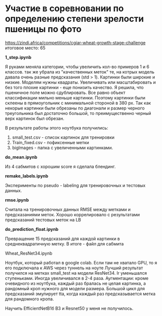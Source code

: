 # Участие в соревновании по определению степени зрелости пшеницы по фото 
https://zindi.africa/competitions/cgiar-wheat-growth-stage-challenge
итоговое место: 65

**1_step.ipynb** 

Я руками меняла категории, чтобы увеличить кол-во примеров 1 и 6 классов. 
так же убрала из "качественных меток" те, на котрых модель давала очень разные предсказания (std > 1).
Картинки были широкие и низкие. Моделям нужны квадраты. Увеличивать или масштабировать и без того плохие картинки - еще понизить качество. Я решила, что пшеничное поле можно сдублировать. Все равно объект классификации мильно меньше картинки.
Поэтому картинки были склеены в прямоугольник с минимальной стороной в 380 px. Так как некорые картинки были обрезаны по диагонали и размер черного треугольника был достаточно большой, то преимущественно черный верх картинок был обрезан. 

В результате работы этого ноутбука получились:
1. small_test.csv - список картинок для тренировки
2. Train_fixed.csv - пофиксенные метки
3. bigImages - папка с увеличенными картинками.

**do_mean.ipynb**

Из 4 сабмитов с хорошим score  я сделала блендинг.

**remake_labels.ipynb**

Эксперименты по pseudo - labeling  для тренировочных и тестовых данных. 

**rmse.ipynb**

Считала на тренировочных данных RMSE между метками и предсказаниями меток. Хорошо коррелировало с результатами предсказаний тестовых меток на LB

**do_prediction_float.ipynb**

Превращение 15 предсказаний для каждой картинки в среднеквадратичную метку. В итоге - файл для сабмита

Wheat_ResNet34.ipynb

Ноутбук, который работал в google colab. Если там не хватало GPU, то я его подключала к AWS через туннель на ноуте
Лучший результат получился на метках small_test на модели ResNet34. 
lr уменьшался ступеньками. Иногда увеличивался в 2-4 раза. 
Аугментации: кроме очевидного из ноутбука, каждый раз бралась не целая картинка, а рандомный кроп нужного для модели размера. 
Большой цикл для предсказаний эмулирует tta, когда каждый раз предсказывается метка для рандомного кропа. 

Научить EfficientNetB1б B3 и Resnet50 у меня не получилось. 

